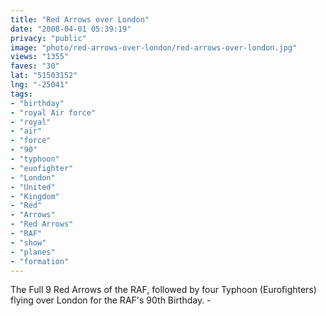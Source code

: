 ```yaml
---
title: "Red Arrows over London"
date: "2008-04-01 05:39:19"
privacy: "public"
image: "photo/red-arrows-over-london/red-arrows-over-london.jpg"
views: "1355"
faves: "30"
lat: "51503152"
lng: "-25041"
tags:
- "birthday"
- "royal Air force"
- "royal"
- "air"
- "force"
- "90"
- "typhoon"
- "euofighter"
- "London"
- "United"
- "Kingdom"
- "Red"
- "Arrows"
- "Red Arrows"
- "RAF"
- "show"
- "planes"
- "formation"
---
```

The Full 9 Red Arrows of the RAF, followed by four Typhoon (Eurofighters) flying over London for the RAF's 90th Birthday. - <a href="/photos/2008/04/02/red-arrows-over-london"></a>
